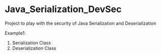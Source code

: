 # Java_Serialization_DevSec
Project to play with the security of Java Serialization and Deserialization 

Example1:

1) Serialization Class
2) Deserialization Class
